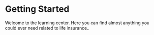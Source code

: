 # Getting Started

Welcome to the learning center. Here you can find almost anything you could ever need related to life insurance..